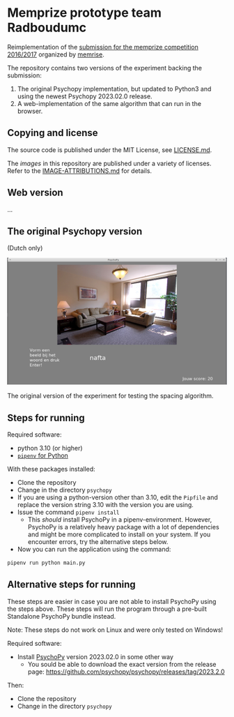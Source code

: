# Memprize prototype team Radboudumc

Reimplementation of the [submission for the memprize competition 2016/2017](https://www.psychologicalscience.org/publications/observer/obsonline/radboud-university-researchers-win-first-memrise-prize.html) organized by
[memrise](https://www.memrise.com).

The repository contains two versions of the experiment backing the submission:

1. The original Psychopy implementation, but updated to Python3 and using the
    newest Psychopy 2023.02.0 release.
2. A web-implementation of the same algorithm that can run in the browser.

## Copying and license

The source code is published under the MIT License, see [LICENSE.md](LICENSE.md).

The _images_ in this repository are published under a variety of licenses.
Refer to the [IMAGE-ATTRIBUTIONS.md](IMAGE-ATTRIBUTIONS.md) for details.

## Web version

...

## The original Psychopy version

(Dutch only)

![Example of the psychopy version](doc/psychopy-screenshot1.png)

The original version of the experiment for testing the spacing algorithm.

## Steps for running

Required software:

- python 3.10 (or higher)
- [`pipenv` for Python](https://pypi.org/project/pipenv/)

With these packages installed:

- Clone the repository
- Change in the directory `psychopy`
- If you are using a python-version other than 3.10, edit the `Pipfile` and
  replace the version string 3.10 with the version you are using.
- Issue the command `pipenv install`
  - This _should_ install PsychoPy in a pipenv-environment. However, PsychoPy
    is a relatively heavy package with a lot of dependencies and might be more
    complicated to install on your system. If you encounter errors, try the
    alternative steps below.
- Now you can run the application using the command:

~~~~~~~~~.sh
pipenv run python main.py 
~~~~~~~~~

## Alternative steps for running

These steps are easier in case you are not able to install PsychoPy using the
steps above. These steps will run the program through a pre-built Standalone
PsychoPy bundle instead.

Note: These steps do not work on Linux and were only tested on Windows!

Required software:

- Install [PsychoPy](https://www.psychopy.org/) version 2023.02.0 in some other way
  - You sould be able to download the exact version from the release page:
  https://github.com/psychopy/psychopy/releases/tag/2023.2.0

Then:

- Clone the repository
- Change in the directory `psychopy`
